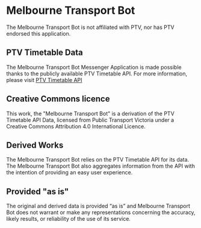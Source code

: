 # Melbourne Transport Bot
The Melbourne Transport Bot is not affiliated with PTV, nor has PTV endorsed this application. 

## PTV Timetable Data
The Melbourne Transport Bot Messenger Application is made possible thanks to the publicly available PTV Timetable API. For more information, please visit [PTV Timetable API](https://www.ptv.vic.gov.au/about-ptv/data-and-reports/datasets/ptv-timetable-api/)

## Creative Commons licence
This work, the "Melbourne Transport Bot" is a derivation of the PTV Timetable API Data, licensed from Public Transport Victoria under a Creative Commons Attribution 4.0 International Licence.

## Derived Works
The Melbourne Transport Bot relies on the PTV Timetable API for its data. The Melbourne Transport Bot also aggregates information from the API with the intention of providing an easy user experience. 

## Provided "as is"
The original and derived data is provided “as is” and Melbourne Transport Bot does not warrant or make any representations concerning the accuracy, likely results, or reliability of the use of its service.